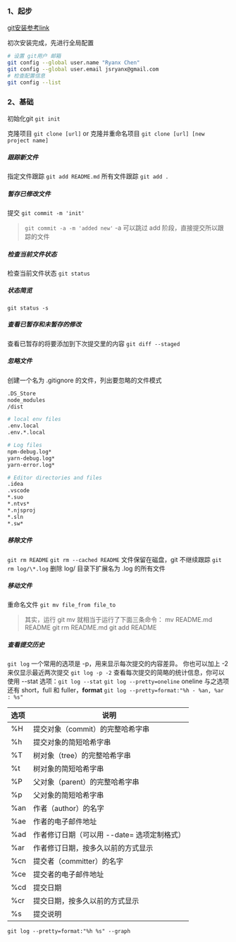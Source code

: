 ### 1、起步
[git安装参考link](https://git-scm.com/book/zh/v2/%E8%B5%B7%E6%AD%A5-%E5%AE%89%E8%A3%85-Git)

初次安装完成，先进行全局配置
```sh
# 设置 git用户 邮箱
git config --global user.name "Ryanx Chen"
git config --global user.email jsryanx@gmail.com
# 检查配置信息
git config --list
```
### 2、基础
初始化git `git init`

克隆项目 `git clone [url]` or 克隆并重命名项目 `git clone [url] [new project name]`
##### 跟踪新文件
指定文件跟踪 `git add README.md`
所有文件跟踪 `git add .`

##### 暂存已修改文件
提交 `git commit -m 'init'`
> `git commit -a -m 'added new'` -a 可以跳过 add 阶段，直接提交所以跟踪的文件
##### 检查当前文件状态
检查当前文件状态 `git status`
##### 状态简览
`git status -s`
##### 查看已暂存和未暂存的修改
查看已暂存的将要添加到下次提交里的内容 `git diff --staged`
##### 忽略文件
创建一个名为 .gitignore 的文件，列出要忽略的文件模式
```sh
.DS_Store
node_modules
/dist

# local env files
.env.local
.env.*.local

# Log files
npm-debug.log*
yarn-debug.log*
yarn-error.log*

# Editor directories and files
.idea
.vscode
*.suo
*.ntvs*
*.njsproj
*.sln
*.sw*

```
##### 移除文件
`git rm README`
`git rm --cached README` 文件保留在磁盘，git 不继续跟踪
`git rm log/\*.log` 删除 log/ 目录下扩展名为 .log 的所有文件
##### 移动文件
重命名文件 `git mv file_from file_to`
> 其实，运行 git mv 就相当于运行了下面三条命令：
mv README.md README
git rm README.md
git add README

##### 查看提交历史
`git log`
一个常用的选项是 -p，用来显示每次提交的内容差异。 你也可以加上 -2 来仅显示最近两次提交 `git log -p -2`
查看每次提交的简略的统计信息，你可以使用 --stat 选项：`git log --stat`
`git log --pretty=oneline` oneline 与之选项还有 short，full 和 fuller，**format**
`git log --pretty=format:"%h - %an, %ar : %s"`

选项|	说明|
:--|---
%H |提交对象（commit）的完整哈希字串
%h |提交对象的简短哈希字串
%T |树对象（tree）的完整哈希字串
%t |树对象的简短哈希字串
%P |父对象（parent）的完整哈希字串
%p |父对象的简短哈希字串
%an |作者（author）的名字
%ae |作者的电子邮件地址
%ad |作者修订日期（可以用 --date= 选项定制格式）
%ar |作者修订日期，按多久以前的方式显示
%cn |提交者（committer）的名字
%ce |提交者的电子邮件地址
%cd |提交日期
%cr |提交日期，按多久以前的方式显示
%s |提交说明

`git log --pretty=format:"%h %s" --graph`
